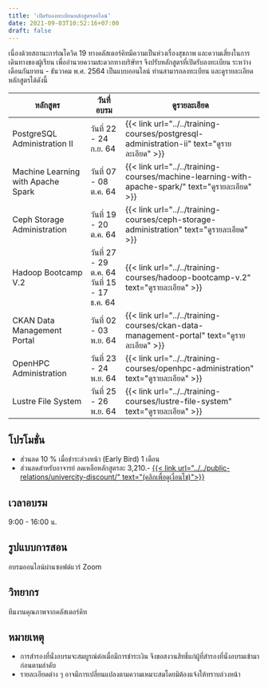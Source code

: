 ```yaml
---
title: 'เปิดรับลงทะเบียนหลักสูตรออไลน์'
date: 2021-09-03T10:52:16+07:00
draft: false
---
```


เนื่องด้วยสถานะการ์ณโควิด 19 ทางคลัสเตอร์คิทมีความเป็นห่วงเรื่องสุขภาพ และความเสี่ยงในการเดินทางของผู้เรียน เพื่ออำนวยความสะดวกทางบริษัทฯ จึงปรับหลักสูตรที่เปิดรับลงทะเบียน ระหว่างเดือนกันยายน - ธันวาคม พ.ศ. 2564 เป็นแบบออนไลน์ ท่านสามารถลงทะเบียน และดูรายละเอียดหลักสูตรได้ดังนี้
<!--more-->

<table class="table table-striped">
  <thead class="bg-primary">
    <tr>
      <th>หลักสูตร</th>
      <th>วันที่อบรม</th>
      <th>ดูรายละเอียด</th>
    </tr>
  </thead>
  <tbody>
    <tr>
      <td>PostgreSQL Administration II</td>
      <td>วันที่ 22 - 24 ก.ย. 64</td>
      <td>{{< link url="../../training-courses/postgresql-administration-ii" text="ดูรายละเอียด" >}}</td>
    </tr>
    <tr>
      <td>Machine Learning with Apache Spark</td>
      <td>วันที่ 07 - 08 ต.ค. 64</td>
      <td>{{< link url="../../training-courses/machine-learning-with-apache-spark/" text="ดูรายละเอียด" >}}</td>
    </tr>
    <tr>
      <td>Ceph Storage Administration</td>
      <td>วันที่ 19 - 20 ต.ค. 64</td>
      <td>{{< link url="../../training-courses/ceph-storage-administration" text="ดูรายละเอียด" >}}</td>
    </tr>
    <tr>
      <td>Hadoop Bootcamp V.2</td>
      <td>วันที่ 27 - 29 ต.ค. 64<br>
          วันที่ 15 - 17 ธ.ค. 64</td>
      <td>{{< link url="../../training-courses/hadoop-bootcamp-v.2" text="ดูรายละเอียด" >}}</td>
    </tr>
    <tr>
      <td>CKAN Data Management Portal</td>
      <td>วันที่ 02 - 03 พ.ย. 64</td>
      <td>{{< link url="../../training-courses/ckan-data-management-portal" text="ดูรายละเอียด" >}}</td>
    </tr>
    <tr>
      <td>OpenHPC Administration</td>
      <td>วันที่ 23 - 24 พ.ย. 64</td>
      <td>{{< link url="../../training-courses/openhpc-administration" text="ดูรายละเอียด" >}}</td>
    </tr>
    <tr>
      <td>Lustre File System</td>
      <td>วันที่ 25 - 26 พ.ย. 64</td>
      <td>{{< link url="../../training-courses/lustre-file-system" text="ดูรายละเอียด" >}}</td>
    </tr>
    </tbody>
</table>

## โปรโมชั่น
* ส่วนลด 10 % เมื่อชำระล่วงหน้า (Early Bird) 1 เดือน 
* ส่วนลดสำหรับอาจารย์ ลดเหลือหลักสูตรละ 3,210.- <u>{{< link url="../../public-relations/univercity-discount/" text="(คลิกเพื่อดูเงื่อนไข)">}}</u>

## เวลาอบรม  
9:00 - 16:00 น.

## รูปแบบการสอน  
อบรมออนไลน์ผ่านซอฟต์แวร์ Zoom

## วิทยากร 
ทีมงานคุณภาพจากคลัสเตอร์คิท

## หมายเหตุ
* การสำรองที่นั่งอบรมจะสมบูรณ์ต่อเมื่อมีการชำระเงิน จึงขอสงวนสิทธิ์แก่ผู้ที่สำรองที่นั่งอบรมเข้ามาก่อนตามลำดับ
* รายละเอียดต่าง ๆ อาจมีการเปลี่ยนแปลงตามความเหมาะสมโดยมิต้องแจ้งให้ทราบล่วงหน้า